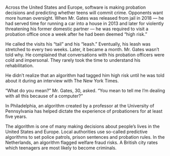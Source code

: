 Across the United States and Europe, software is making probation decisions and predicting whether teens will commit crime. Opponents want more human oversight. When Mr. Gates was released from jail in 2018 — he had served time for running a car into a house in 2013 and later for violently threatening his former domestic partner — he was required to visit a probation office once a week after he had been deemed “high risk.”

He called the visits his “tail” and his “leash.” Eventually, his leash was stretched to every two weeks. Later, it became a month. Mr. Gates wasn’t told why. He complained that conversations with his probation officers were cold and impersonal. They rarely took the time to understand his rehabilitation.

He didn’t realize that an algorithm had tagged him high risk until he was told about it during an interview with The New York Times.

“What do you mean?” Mr. Gates, 30, asked. “You mean to tell me I’m dealing with all this because of a computer?”

In Philadelphia, an algorithm created by a professor at the University of Pennsylvania has helped dictate the experience of probationers for at least five years.

The algorithm is one of many making decisions about people’s lives in the United States and Europe. Local authorities use so-called predictive algorithms to set police patrols, prison sentences and probation rules. In the Netherlands, an algorithm flagged welfare fraud risks. A British city rates which teenagers are most likely to become criminals.